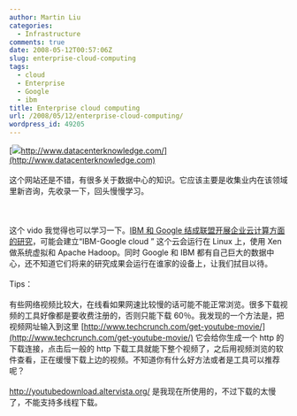 ```yaml
---
author: Martin Liu
categories:
  - Infrastructure
comments: true
date: 2008-05-12T00:57:06Z
slug: enterprise-cloud-computing
tags:
  - cloud
  - Enterprise
  - Google
  - ibm
title: Enterprise cloud computing
url: /2008/05/12/enterprise-cloud-computing/
wordpress_id: 49205
---
```


[![](http://www.datacenterknowledge.com/archives/images/DCK_web.jpg)http://www.datacenterknowledge.com/](http://www.datacenterknowledge.com)<br /><br />这个网站还是不错，有很多关于数据中心的知识。它应该主要是收集业内在该领域里新咨询，先收录一下，回头慢慢学习。<br /><br /><br /><br />这个 vido 我觉得也可以学习一下。[IBM 和 Google 结成联盟开展企业云计算方面的研究](http://www.datacenterknowledge.com/archives/2008/May/02/ibm_google_team_on_an_enterprise_cloud.html)，可能会建立“IBM-Google cloud ” 这个云会运行在 Linux 上，使用 Xen 做系统虚拟和 Apache Hadoop。同时 Google 和 IBM 都有自己巨大的数据中心，还不知道它们将来的研究成果会运行在谁家的设备上，让我们拭目以待。<br /><br />Tips：<br /><br />有些网络视频比较大，在线看如果网速比较慢的话可能不能正常浏览。很多下载视频的工具好像都是要收费注册的，否则只能下载 60％。我发现的一个方法是，把视频网址输入到这里 [http://www.techcrunch.com/get-youtube-movie/](http://www.techcrunch.com/get-youtube-movie/) 它会给你生成一个 http 的下载连接，点击后一般的 http 下载工具就能下整个视频了，之后用视频浏览的软件查看，正在缓慢下载上边的视频。不知道你有什么好方法或者是工具可以推荐呢？<br /><br />http://youtubedownload.altervista.org/ 是我现在所使用的，不过下载的太慢了，不能支持多线程下载。

